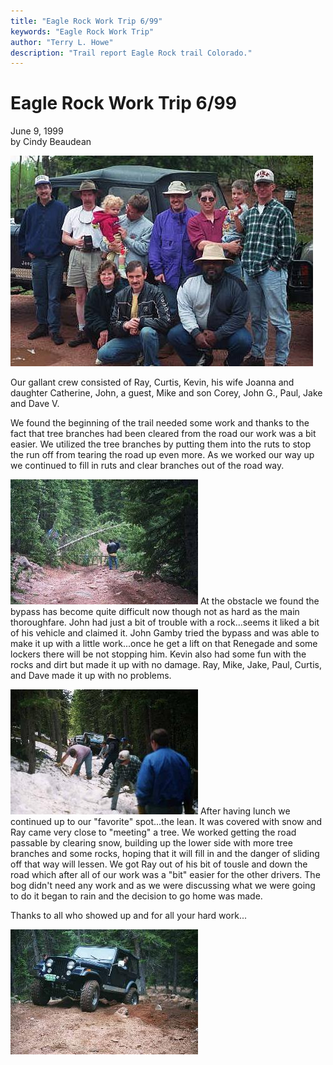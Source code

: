 ```yaml
---
title: "Eagle Rock Work Trip 6/99"
keywords: "Eagle Rock Work Trip"
author: "Terry L. Howe"
description: "Trail report Eagle Rock trail Colorado."
---
```

# Eagle Rock Work Trip 6/99

June 9, 1999  
by Cindy Beaudean  
  
![Work crew](/images/terry/trail/work990604.jpg)

Our gallant crew consisted of Ray, Curtis, Kevin, his wife Joanna and daughter Catherine, John, a guest, Mike and son Corey, John G., Paul, Jake and Dave V. 

We found the beginning of the trail needed some work and thanks to the fact that tree branches had been cleared from the road our work was a bit easier. We utilized the tree branches by putting them into the ruts to stop the run off from tearing the road up even more. As we worked our way up we continued to fill in ruts and clear branches out of the road way. 

![Trees down](/images/terry/trail/work990602.jpg) At the obstacle we found the bypass has become quite difficult now though not as hard as the main thoroughfare. John had just a bit of trouble with a rock...seems it liked a bit of his vehicle and claimed it. John Gamby tried the bypass and was able to make it up with a little work...once he get a lift on that Renegade and some lockers there will be not stopping him. Kevin also had some fun with the rocks and dirt but made it up with no damage. Ray, Mike, Jake, Paul, Curtis, and Dave made it up with no problems. 

![Digging out](/images/terry/trail/work990603.jpg) After having lunch we continued up to our "favorite" spot...the lean. It was covered with snow and Ray came very close to "meeting" a tree. We worked getting the road passable by clearing snow, building up the lower side with more tree branches and some rocks, hoping that it will fill in and the danger of sliding off that way will lessen. We got Ray out of his bit of tousle and down the road which after all of our work was a "bit" easier for the other drivers. The bog didn't need any work and as we were discussing what we were going to do it began to rain and the decision to go home was made. 

Thanks to all who showed up and for all your hard work... 

![Kevin](/images/terry/trail/work990601.jpg)